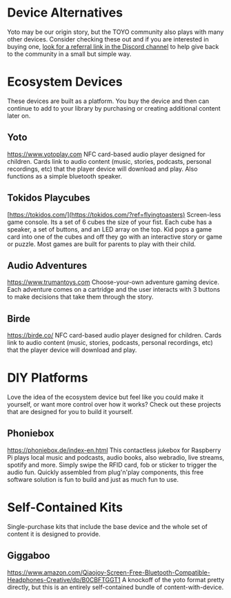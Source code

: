 # Device Alternatives

Yoto may be our origin story, but the TOYO community also plays with many other devices. Consider checking these out and if you are interested in buying one, [look for a referral link in the Discord channel](https://discordapp.com/channels/1295352148846055444/1310692200593625190) to help give back to the community in a small but simple way.


# Ecosystem Devices
These devices are built as a platform. You buy the device and then can continue to add to your library by purchasing or creating additional content later on.

## Yoto
https://www.yotoplay.com
NFC card-based audio player designed for children. Cards link to audio content (music, stories, podcasts, personal recordings, etc) that the player device will download and play. Also functions as a simple bluetooth speaker.

## Tokidos Playcubes
[https://tokidos.com/](https://tokidos.com/?ref=flyingtoasters)
Screen-less game console. Its a set of 6 cubes the size of your fist. Each cube has a speaker, a set of buttons, and an LED array on the top. Kid pops a game card into one of the cubes and off they go with an interactive story or game or puzzle. Most games are built for parents to play with their child.

## Audio Adventures
https://www.trumantoys.com
Choose-your-own adventure gaming device. Each adventure comes on a cartridge and the user interacts with 3 buttons to make decisions that take them through the story.

## Birde
https://birde.co/
NFC card-based audio player designed for children. Cards link to audio content (music, stories, podcasts, personal recordings, etc) that the player device will download and play. 


# DIY Platforms
Love the idea of the ecosystem device but feel like you could make it yourself, or want more control over how it works? Check out these projects that are designed for you to build it yourself.

## Phoniebox
https://phoniebox.de/index-en.html
This contactless jukebox for Raspberry Pi plays local music and podcasts, audio books, also webradio, live streams, spotify and more. Simply swipe the RFID card, fob or sticker to trigger the audio fun. Quickly assembled from plug'n'play components, this free software solution is fun to build and just as much fun to use.


# Self-Contained Kits
Single-purchase kits that include the base device and the whole set of content it is designed to provide.

## Giggaboo
https://www.amazon.com/Qiaojoy-Screen-Free-Bluetooth-Compatible-Headphones-Creative/dp/B0CBFTGGT1
A knockoff of the yoto format pretty directly, but this is an entirely self-contained bundle of content-with-device.

